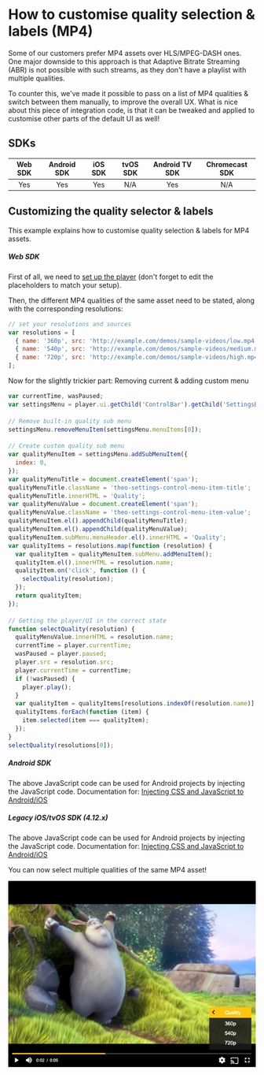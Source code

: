 # How to customise quality selection & labels (MP4)

Some of our customers prefer MP4 assets over HLS/MPEG-DASH ones. One major downside to this approach is that Adaptive Bitrate Streaming (ABR) is not possible with such streams, as they don't have a playlist with multiple qualities.

To counter this, we've made it possible to pass on a list of MP4 qualities & switch between them manually, to improve the overall UX. What is nice about this piece of integration code, is that it can be tweaked and applied to customise other parts of the default UI as well!

## SDKs

| Web SDK | Android SDK | iOS SDK | tvOS SDK | Android TV SDK | Chromecast SDK |
| :-----: | :---------: | :-----: | :------: | :------------: | :------------: |
|   Yes   |     Yes     |   Yes   |   N/A    |      Yes       |      N/A       |

## Customizing the quality selector & labels

This example explains how to customise quality selection & labels for MP4 assets.

##### Web SDK

First of all, we need to [set up the player](./00-getting-started.mdx) (don't forget to edit the placeholders to match your setup).

Then, the different MP4 qualities of the same asset need to be stated, along with the corresponding resolutions:

```js
// set your resolutions and sources
var resolutions = [
  { name: '360p', src: 'http://example.com/demos/sample-videos/low.mp4' },
  { name: '540p', src: 'http://example.com/demos/sample-videos/medium.mp4' },
  { name: '720p', src: 'http://example.com/demos/sample-videos/high.mp4' },
];
```

Now for the slightly trickier part: Removing current & adding custom menu

```js
var currentTime, wasPaused;
var settingsMenu = player.ui.getChild('ControlBar').getChild('SettingsButton').menu;

// Remove built-in quality sub menu
settingsMenu.removeMenuItem(settingsMenu.menuItems[0]);

// Create custom quality sub menu
var qualityMenuItem = settingsMenu.addSubMenuItem({
  index: 0,
});
var qualityMenuTitle = document.createElement('span');
qualityMenuTitle.className = 'theo-settings-control-menu-item-title';
qualityMenuTitle.innerHTML = 'Quality';
var qualityMenuValue = document.createElement('span');
qualityMenuValue.className = 'theo-settings-control-menu-item-value';
qualityMenuItem.el().appendChild(qualityMenuTitle);
qualityMenuItem.el().appendChild(qualityMenuValue);
qualityMenuItem.subMenu.menuHeader.el().innerHTML = 'Quality';
var qualityItems = resolutions.map(function (resolution) {
  var qualityItem = qualityMenuItem.subMenu.addMenuItem();
  qualityItem.el().innerHTML = resolution.name;
  qualityItem.on('click', function () {
    selectQuality(resolution);
  });
  return qualityItem;
});

// Getting the player/UI in the correct state
function selectQuality(resolution) {
  qualityMenuValue.innerHTML = resolution.name;
  currentTime = player.currentTime;
  wasPaused = player.paused;
  player.src = resolution.src;
  player.currentTime = currentTime;
  if (!wasPaused) {
    player.play();
  }
  var qualityItem = qualityItems[resolutions.indexOf(resolution.name)];
  qualityItems.forEach(function (item) {
    item.selected(item === qualityItem);
  });
}
selectQuality(resolutions[0]);
```

##### Android SDK

The above JavaScript code can be used for Android projects by injecting the JavaScript code.
Documentation for: [Injecting CSS and JavaScript to Android/iOS](../../../../version-v4/faq/01-how-to-add-css-or-javascript-files-to-android-ios.md)

##### Legacy iOS/tvOS SDK (4.12.x)

The above JavaScript code can be used for Android projects by injecting the JavaScript code.
Documentation for: [Injecting CSS and JavaScript to Android/iOS](../../../../version-v4/faq/01-how-to-add-css-or-javascript-files-to-android-ios.md)

You can now select multiple qualities of the same MP4 asset!

![Customize quality selection](../../../../../theoplayer/assets/img/customize-quality-selection.png 'Customize quality selection')
